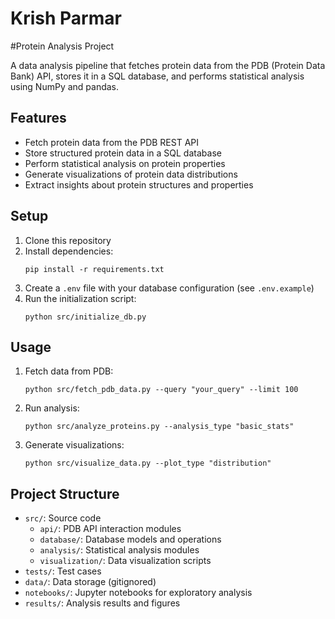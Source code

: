 # Krish Parmar
#Protein Analysis Project

A data analysis pipeline that fetches protein data from the PDB (Protein Data Bank) API, stores it in a SQL database, and performs statistical analysis using NumPy and pandas.

## Features

- Fetch protein data from the PDB REST API
- Store structured protein data in a SQL database
- Perform statistical analysis on protein properties
- Generate visualizations of protein data distributions
- Extract insights about protein structures and properties

## Setup

1. Clone this repository
2. Install dependencies:
   ```
   pip install -r requirements.txt
   ```
3. Create a `.env` file with your database configuration (see `.env.example`)
4. Run the initialization script:
   ```
   python src/initialize_db.py
   ```

## Usage

1. Fetch data from PDB:
   ```
   python src/fetch_pdb_data.py --query "your_query" --limit 100
   ```

2. Run analysis:
   ```
   python src/analyze_proteins.py --analysis_type "basic_stats"
   ```

3. Generate visualizations:
   ```
   python src/visualize_data.py --plot_type "distribution"
   ```

## Project Structure 

- `src/`: Source code
  - `api/`: PDB API interaction modules
  - `database/`: Database models and operations
  - `analysis/`: Statistical analysis modules
  - `visualization/`: Data visualization scripts
- `tests/`: Test cases
- `data/`: Data storage (gitignored)
- `notebooks/`: Jupyter notebooks for exploratory analysis
- `results/`: Analysis results and figures